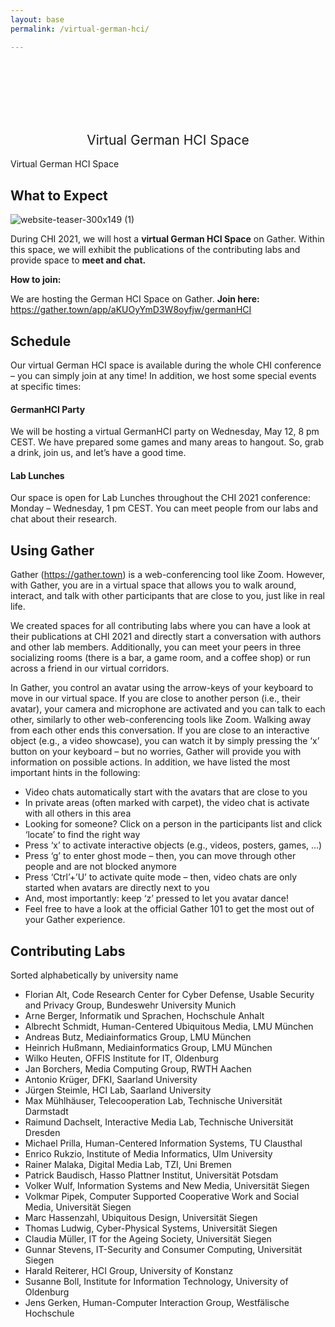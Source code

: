 ```yaml
---
layout: base
permalink: /virtual-german-hci/

---
```

<br>
<br>
<br>
<br>
<br>
<h2 style="font-weight: 400; text-align: center">Virtual German HCI Space</h2>


Virtual German HCI Space
## What to Expect   
![website-teaser-300x149 (1)](https://user-images.githubusercontent.com/111348509/234244355-d7f7f02e-0fc7-47f0-8553-a04fb491bcc0.jpg)

During CHI 2021, we will host a __virtual German HCI Space__ on Gather. Within this space, we will exhibit the publications of the contributing labs and provide space to __meet and chat.__

__How to join:__

We are hosting the German HCI Space on Gather.
__Join here:__ https://gather.town/app/aKUOyYmD3W8oyfjw/germanHCI

## Schedule
Our virtual German HCI space is available during the whole CHI conference – you can simply join at any time! In addition, we host some special events at specific times:

#### GermanHCI Party
We will be hosting a virtual GermanHCI party on Wednesday, May 12, 8 pm CEST. We have prepared some games and many areas to hangout. So, grab a drink, join us, and let’s have a good time.

#### Lab Lunches
Our space is open for Lab Lunches throughout the CHI 2021 conference: Monday – Wednesday, 1 pm CEST. You can meet people from our labs and chat about their research.

## Using Gather
Gather (https://gather.town) is a web-conferencing tool like Zoom. However, with Gather, you are in a virtual space that allows you to walk around, interact, and talk with other participants that are close to you, just like in real life.

We created spaces for all contributing labs where you can have a look at their publications at CHI 2021 and directly start a conversation with authors and other lab members. Additionally, you can meet your peers in three socializing rooms (there is a bar, a game room, and a coffee shop) or run across a friend in our virtual corridors.

In Gather, you control an avatar using the arrow-keys of your keyboard to move in our virtual space. If you are close to another person (i.e., their avatar), your camera and microphone are activated and you can talk to each other, similarly to other web-conferencing tools like Zoom. Walking away from each other ends this conversation. If you are close to an interactive object (e.g., a video showcase), you can watch it by simply pressing the ‘x’ button on your keyboard – but no worries, Gather will provide you with information on possible actions. In addition, we have listed the most important hints in the following:

- Video chats automatically start with the avatars that are close to you
- In private areas (often marked with carpet), the video chat is activate with all others in this area
- Looking for someone? Click on a person in the participants list and click ‘locate’ to find the right way
- Press ‘x’ to activate interactive objects (e.g., videos, posters, games, …)
- Press ‘g’ to enter ghost mode – then, you can move through other people and are not blocked anymore
- Press ‘Ctrl’+’U’ to activate quite mode – then, video chats are only started when avatars are directly next to you
- And, most importantly: keep ‘z’ pressed to let you avatar dance!
- Feel free to have a look at the official Gather 101 to get the most out of your Gather experience.

## Contributing Labs
Sorted alphabetically by university name

- Florian Alt, Code Research Center for Cyber Defense, Usable Security and Privacy Group, Bundeswehr University Munich
- Arne Berger, Informatik und Sprachen, Hochschule Anhalt
- Albrecht Schmidt, Human-Centered Ubiquitous Media, LMU München
- Andreas Butz, Mediainformatics Group, LMU München
- Heinrich Hußmann, Mediainformatics Group, LMU München
- Wilko Heuten, OFFIS Institute for IT, Oldenburg
- Jan Borchers, Media Computing Group, RWTH Aachen
- Antonio Krüger, DFKI, Saarland University
- Jürgen Steimle, HCI Lab, Saarland University
- Max Mühlhäuser, Telecooperation Lab, Technische Universität Darmstadt
- Raimund Dachselt, Interactive Media Lab, Technische Universität Dresden
- Michael Prilla, Human-Centered Information Systems, TU Clausthal
- Enrico Rukzio, Institute of Media Informatics, Ulm University
- Rainer Malaka, Digital Media Lab, TZI, Uni Bremen
- Patrick Baudisch, Hasso Plattner Institut, Universität Potsdam
- Volker Wulf, Information Systems and New Media, Universität Siegen
- Volkmar Pipek, Computer Supported Cooperative Work and Social Media, Universität Siegen
- Marc Hassenzahl, Ubiquitous Design, Universität Siegen
- Thomas Ludwig, Cyber-Physical Systems, Universität Siegen
- Claudia Müller, IT for the Ageing Society, Universität Siegen
- Gunnar Stevens, IT-Security and Consumer Computing, Universität Siegen
- Harald Reiterer, HCI Group, University of Konstanz
- Susanne Boll, Institute for Information Technology, University of Oldenburg
- Jens Gerken, Human-Computer Interaction Group, Westfälische Hochschule
